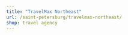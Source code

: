 ```yaml
---
title: "TravelMax Northeast"
url: /saint-petersburg/travelmax-northeast/
shop: travel agency
---
```


